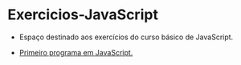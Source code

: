 # Exercicios-JavaScript

* Espaço destinado aos exercícios do curso básico de JavaScript.

* <a href="https://rafasfrancah.github.io/TesteMediaQueries/" target="_blank">Primeiro programa em JavaScript.</a> 
